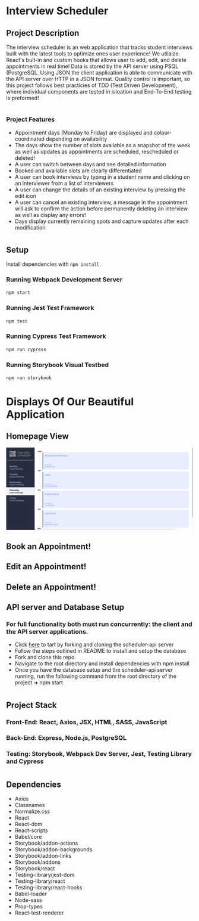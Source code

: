 # Interview Scheduler

## Project Description
The interview scheduler is an web application that tracks student interviews built with the latest tools to optimize ones user experience! We utilaize React's bult-in and custom hooks that allows user to add, edit, and delete appointments in real time! Data is stored by the API server using PSQL (PostgreSQL. Using JSON the client application is able to communicate with the API server over HTTP in a JSON format. Quality control is important, so this project follows best practicies of TDD (Test Driven Development), where individual components are tested in isloation and End-To-End testing is preformed!
#
### Project Features
- Appointment days (Monday to Friday) are displayed and colour-coordinated depending on availability
- The days show the number of slots available as a snapshot of the week as well as updates as appointments are scheduled, rescheduled or deleted!
- A user can switch between days and see detailed information
- Booked and available slots are clearly differentiated
- A user can book interviews by typing in a student name and clicking on an interviewer from a list of interviewers
- A user can change the details of an existing interview by pressing the edit icon
- A user can cancel an existing interview, a message in the appointment will ask to confirm the action before permanently deleting an interview as well as display any errors!
- Days display currently remaining spots and capture updates after each modification
#
## Setup

Install dependencies with `npm install`.

### Running Webpack Development Server

```sh
npm start
```

### Running Jest Test Framework

```sh
npm test
```

### Running Cypress Test Framework

```sh
npm run cypress
```

### Running Storybook Visual Testbed

```sh
npm run storybook
```
# Displays Of Our Beautiful Application
## Homepage View
![My Image](docs/daily%20view.png)
## Book an Appointment!
## Edit an Appointment!
## Delete an Appointment!
## API server and Database Setup
### For full functionality both must run concurrently: the client and the API server applications.
- Click [here](https://github.com/lighthouse-labs/scheduler-api) to tart by forking and cloning the scheduler-api server
- Follow the steps outlined in README to install and setup the database
- Fork and clone this repo
- Navigate to the root directory and install dependencies with npm install
- Once you have the database setup and the scheduler-api server running, run the following command from the root directory of the project ➜ npm start
#
## Project Stack
### Front-End: React, Axios, JSX, HTML, SASS, JavaScript

### Back-End: Express, Node.js, PostgreSQL

### Testing: Storybook, Webpack Dev Server, Jest, Testing Library and Cypress

#
## Dependencies
- Axios
- Classnames
- Normalize.css
- React
- React-dom
- React-scripts
- Babel/core
- Storybook/addon-actions
- Storybook/addon-backgrounds
- Storybook/addon-links
- Storybook/addons
- Storybook/react
- Testing-library/jest-dom
- Testing-library/react
- Testing-library/react-hooks
- Babel-loader
- Node-sass
- Prop-types
- React-test-renderer